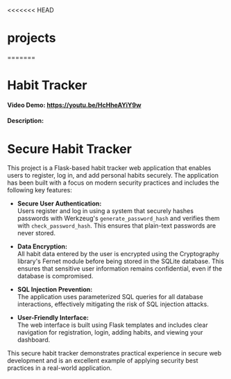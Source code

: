 <<<<<<< HEAD
# projects
=======
# Habit Tracker

#### Video Demo: https://youtu.be/HcHheAYiY9w

#### Description:

# Secure Habit Tracker

This project is a Flask-based habit tracker web application that enables users to register, log in, and add personal habits securely. The application has been built with a focus on modern security practices and includes the following key features:

- **Secure User Authentication:**  
  Users register and log in using a system that securely hashes passwords with Werkzeug's `generate_password_hash` and verifies them with `check_password_hash`. This ensures that plain-text passwords are never stored.

- **Data Encryption:**  
  All habit data entered by the user is encrypted using the Cryptography library's Fernet module before being stored in the SQLite database. This ensures that sensitive user information remains confidential, even if the database is compromised.

- **SQL Injection Prevention:**  
  The application uses parameterized SQL queries for all database interactions, effectively mitigating the risk of SQL injection attacks.

- **User-Friendly Interface:**  
  The web interface is built using Flask templates and includes clear navigation for registration, login, adding habits, and viewing your dashboard.

This secure habit tracker demonstrates practical experience in secure web development and is an excellent example of applying security best practices in a real-world application.